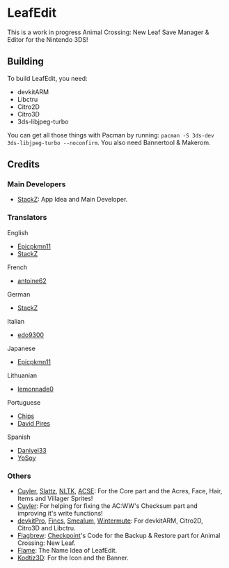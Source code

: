 # LeafEdit

This is a work in progress Animal Crossing: New Leaf Save Manager & Editor for the Nintendo 3DS!

## Building
To build LeafEdit, you need:
- devkitARM
- Libctru
- Citro2D
- Citro3D
- 3ds-libjpeg-turbo

You can get all those things with Pacman by running: `pacman -S 3ds-dev 3ds-libjpeg-turbo --noconfirm`.
You also need Bannertool & Makerom.

## Credits
### Main Developers
- [StackZ](https://github.com/SuperSaiyajinStackZ): App Idea and Main Developer.
### Translators

English
- [Epicpkmn11](https://github.com/Epicpkmn11)
- [StackZ](https://github.com/SuperSaiyajinStackZ)

French
- [antoine62](https://github.com/antoine62)

German
- [StackZ](https://github.com/SuperSaiyajinStackZ)

Italian
- [edo9300](https://github.com/edo9300)

Japanese
- [Epicpkmn11](https://github.com/Epicpkmn11)

Lithuanian
- [lemonnade0](https://steamcommunity.com/profiles/76561198276444028)

Portuguese
- [Chips](https://github.com/Ch1p5)
- [David Pires](https://github.com/DavidPires)

Spanish
- [Daniyel33](https://github.com/Daniyel33)
- [YoSoy](https://twitter.com/riku200)

### Others

- [Cuyler](https://github.com/Cuyler36), [Slattz](https://github.com/Slattz), [NLTK](https://github.com/Slattz/NLTK), [ACSE](https://github.com/Cuyler36/ACSE): For the Core part and the Acres, Face, Hair, Items and Villager Sprites!
- [Cuyler](https://github.com/Cuyler36): For helping for fixing the AC:WW's Checksum part and improving it's write functions!
- [devkitPro](https://github.com/devkitPro), [Fincs](https://github.com/fincs), [Smealum](https://github.com/smealum), [Wintermute](https://github.com/WinterMute): For devkitARM, Citro2D, Citro3D and Libctru.
- [Flagbrew](https://github.com/FlagBrew): [Checkpoint](https://github.com/FlagBrew/Checkpoint)'s Code for the Backup & Restore part for Animal Crossing: New Leaf.
- [Flame](https://github.com/FlameKat53): The Name Idea of LeafEdit.
- [Kodtiz3D](https://github.com/Kodtiz3D): For the Icon and the Banner.
